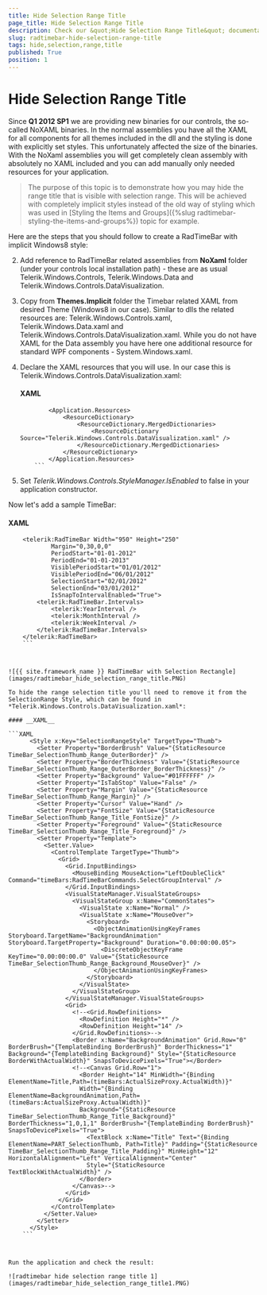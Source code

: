 ```yaml
---
title: Hide Selection Range Title
page_title: Hide Selection Range Title
description: Check our &quot;Hide Selection Range Title&quot; documentation article for the RadTimeBar {{ site.framework_name }} control.
slug: radtimebar-hide-selection-range-title
tags: hide,selection,range,title
published: True
position: 1
---
```


# Hide Selection Range Title

Since __Q1 2012 SP1__ we are providing new binaries for our controls, the so-called NoXAML binaries. In the normal assemblies you have all the XAML for all components for all themes included in the dll and the styling is done with explicitly set styles. This unfortunately affected the size of the binaries. With the NoXaml assemblies you will get completely clean assembly with absolutely no XAML included and you can add manually only needed resources for your application.

>The purpose of this topic is to demonstrate how you may hide the range title that is visible with selection range.
This will be achieved with completely implicit styles instead of the old way of styling which was used in [Styling the Items and Groups]({%slug radtimebar-styling-the-items-and-groups%}) topic for example.

Here are the steps that you should follow to create a RadTimeBar with implicit Windows8 style:

2. Add reference to RadTimeBar related assemblies from __NoXaml__ folder (under your controls local installation path) - these are as usual Telerik.Windows.Controls, Telerik.Windows.Data and Telerik.Windows.Controls.DataVisualization. 

2. Copy from __Themes.Implicit__ folder the Timebar related XAML from desired Theme (Windows8 in our case).
  Similar to dlls the related resources are: Telerik.Windows.Controls.xaml, Telerik.Windows.Data.xaml and Telerik.Windows.Controls.DataVisualization.xaml. While you do not have XAML
  for the Data assembly you have here one additional resource for standard WPF components - System.Windows.xaml.

3. Declare the XAML resources that you will use. In our case this is Telerik.Windows.Controls.DataVisualization.xaml:

	#### __XAML__

	```XAML
			<Application.Resources>
				<ResourceDictionary>
					<ResourceDictionary.MergedDictionaries>
						<ResourceDictionary Source="Telerik.Windows.Controls.DataVisualization.xaml" />
					</ResourceDictionary.MergedDictionaries>
				</ResourceDictionary>
			</Application.Resources>
		```

4. Set *Telerik.Windows.Controls.StyleManager.IsEnabled* to false in your application constructor.

Now let's add a sample TimeBar:

#### __XAML__

```XAML
	<telerik:RadTimeBar Width="950" Height="250"
	        Margin="0,30,0,0" 
	        PeriodStart="01-01-2012"
	        PeriodEnd="01-01-2013"
	        VisiblePeriodStart="01/01/2012"
	        VisiblePeriodEnd="06/01/2012"
	        SelectionStart="02/01/2012"
	        SelectionEnd="03/01/2012"                          
	        IsSnapToIntervalEnabled="True">
	    <telerik:RadTimeBar.Intervals>
	        <telerik:YearInterval />
	        <telerik:MonthInterval />
	        <telerik:WeekInterval />
	    </telerik:RadTimeBar.Intervals>
	</telerik:RadTimeBar>
	```



![{{ site.framework_name }} RadTimeBar with Selection Rectangle](images/radtimebar_hide_selection_range_title.PNG)

To hide the range selection title you'll need to remove it from the SelectionRange Style, which can be found in *Telerik.Windows.Controls.DataVisualization.xaml*:

#### __XAML__

```XAML
	  <Style x:Key="SelectionRangeStyle" TargetType="Thumb">
	    <Setter Property="BorderBrush" Value="{StaticResource TimeBar_SelectionThumb_Range_OuterBorder}" />
	    <Setter Property="BorderThickness" Value="{StaticResource TimeBar_SelectionThumb_Range_OuterBorder_BorderThickness}" />
	    <Setter Property="Background" Value="#01FFFFFF" />
	    <Setter Property="IsTabStop" Value="False" />
	    <Setter Property="Margin" Value="{StaticResource TimeBar_SelectionThumb_Range_Margin}" />
	    <Setter Property="Cursor" Value="Hand" />
	    <Setter Property="FontSize" Value="{StaticResource TimeBar_SelectionThumb_Range_Title_FontSize}" />
	    <Setter Property="Foreground" Value="{StaticResource TimeBar_SelectionThumb_Range_Title_Foreground}" />
	    <Setter Property="Template">
	      <Setter.Value>
	        <ControlTemplate TargetType="Thumb">
	          <Grid>
	            <Grid.InputBindings>
	              <MouseBinding MouseAction="LeftDoubleClick" Command="timeBars:RadTimeBarCommands.SelectGroupInterval" />
	            </Grid.InputBindings>
	            <VisualStateManager.VisualStateGroups>
	              <VisualStateGroup x:Name="CommonStates">
	                <VisualState x:Name="Normal" />
	                <VisualState x:Name="MouseOver">
	                  <Storyboard>
	                    <ObjectAnimationUsingKeyFrames Storyboard.TargetName="BackgroundAnimation" Storyboard.TargetProperty="Background" Duration="0.00:00:00.05">
	                      <DiscreteObjectKeyFrame KeyTime="0.00:00:00.0" Value="{StaticResource TimeBar_SelectionThumb_Range_Background_MouseOver}" />
	                    </ObjectAnimationUsingKeyFrames>
	                  </Storyboard>
	                </VisualState>
	              </VisualStateGroup>
	            </VisualStateManager.VisualStateGroups>
	            <Grid>
	              <!--<Grid.RowDefinitions>
	                <RowDefinition Height="*" />
	                <RowDefinition Height="14" />
	              </Grid.RowDefinitions>-->
	              <Border x:Name="BackgroundAnimation" Grid.Row="0" BorderBrush="{TemplateBinding BorderBrush}" BorderThickness="1" Background="{TemplateBinding Background}" Style="{StaticResource BorderWithActualWidth}" SnapsToDevicePixels="True"></Border>
	              <!--<Canvas Grid.Row="1">
	                <Border Height="14" MinWidth="{Binding ElementName=Title,Path=(timeBars:ActualSizeProxy.ActualWidth)}"
					Width="{Binding ElementName=BackgroundAnimation,Path=(timeBars:ActualSizeProxy.ActualWidth)}"
					Background="{StaticResource TimeBar_SelectionThumb_Range_Title_Background}" BorderThickness="1,0,1,1" BorderBrush="{TemplateBinding BorderBrush}" SnapsToDevicePixels="True">
	                  <TextBlock x:Name="Title" Text="{Binding ElementName=PART_SelectionThumb, Path=Title}" Padding="{StaticResource TimeBar_SelectionThumb_Range_Title_Padding}" MinHeight="12" HorizontalAlignment="Left" VerticalAlignment="Center"
					  Style="{StaticResource TextBlockWithActualWidth}" />
	                </Border>
	              </Canvas>-->
	            </Grid>
	          </Grid>
	        </ControlTemplate>
	      </Setter.Value>
	    </Setter>
	  </Style>
	```



Run the application and check the result:

![radtimebar hide selection range title 1](images/radtimebar_hide_selection_range_title1.PNG)
